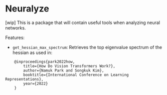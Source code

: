 # Neuralyze

[wip] This is a package that will contain useful tools when analyzing neural networks.


Features:
- `get_hessian_max_spectrum`: Retrieves the top eigenvalue spectrum of the hessian as used in:
```
    @inproceedings{park2022how,
        title={How Do Vision Transformers Work?},
        author={Namuk Park and Songkuk Kim},
        booktitle={International Conference on Learning Representations},
        year={2022}
    }
```